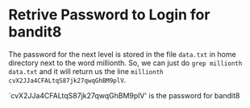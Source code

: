 # Retrive Password to Login for bandit8
The password for the next level is stored in the file `data.txt` in home directory next to the word millionth. So, we can just do `grep millionth data.txt` and it will return us the line `millionth       cvX2JJa4CFALtqS87jk27qwqGhBM9plV`.

`cvX2JJa4CFALtqS87jk27qwqGhBM9plV' is the password for bandit8